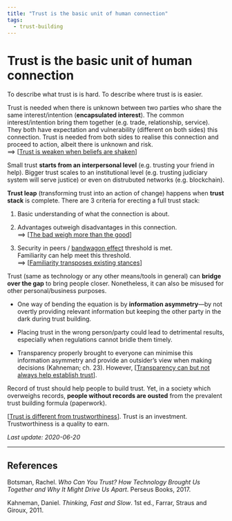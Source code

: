 ```yaml
---
title: "Trust is the basic unit of human connection"
tags:
  - trust-building
---
```


# Trust is the basic unit of human connection

To describe what trust is is hard. To describe where trust is is easier.

Trust is needed when there is unknown between two parties who share the same interest/intention (**encapsulated interest**). The common interest/intention bring them together (e.g. trade, relationship, service). They both have expectation and vulnerability (different on both sides) this connection. Trust is needed from both sides to realise this connection and proceed to action, albeit there is unknown and risk.  
==> [[Trust is weaken when beliefs are shaken]]

Small trust **starts from an interpersonal level** (e.g. trusting your friend in help). Bigger trust scales to an institutional level (e.g. trusting judiciary system will serve justice) or even on distrubuted networks (e.g. blockchain).

**Trust leap** (transforming trust into an action of change) happens when **trust stack** is complete. There are 3 criteria for erecting a full trust stack:

1. Basic understanding of what the connection is about.

2. Advantages outweigh disadvantages in this connection.  
==> [[The bad weigh more than the good]]

3. Security in peers / [bandwagon effect](https://en.wikipedia.org/wiki/Bandwagon_effect) threshold is met.  
Familiarity can help meet this threshold.  
==> [[Familiarity transposes existing stances]]


Trust (same as technology or any other means/tools in general) can **bridge over the gap** to bring people closer. Nonetheless, it can also be misused for other personal/business purposes.

- One way of bending the equation is by **information asymmetry**—by not overtly providing relevant information but keeping the other party in the dark during trust building.

- Placing trust in the wrong person/party could lead to detrimental results, especially when regulations cannot bridle them timely.

- Transparency properly brought to everyone can minimise this information asymmetry and provide an outsider’s view when making decisions (Kahneman; ch. 23). However, [[Transparency can but not always help establish trust]].

Record of trust should help people to build trust. Yet, in a society which overweighs records, **people without records are ousted** from the prevalent trust building formula (paperwork).


[[Trust is different from trustworthiness]]. Trust is an investment. Trustworthiness is a quality to earn.

*Last update: 2020-06-20*

* * *

## References

Botsman, Rachel. _Who Can You Trust? How Technology Brought Us Together and Why It Might Drive Us Apart_. Perseus Books, 2017.

Kahneman, Daniel. _Thinking, Fast and Slow_. 1st ed., Farrar, Straus and Giroux, 2011.

[//begin]: # "Autogenerated link references for markdown compatibility"
[Trust is weaken when beliefs are shaken]: Trust-is-weaken-when-beliefs-are-shaken "Trust is weaken when beliefs are shaken"
[The bad weigh more than the good]: The-bad-weigh-more-than-the-good "The bad weigh more than the good"
[Familiarity transposes existing stances]: Familiarity-transposes-existing-stances "Familiarity transposes existing stances"
[Transparency can but not always help establish trust]: Transparency-can-but-not-always-help-establish-trust "Transparency can but not always help establish trust"
[Trust is different from trustworthiness]: Trust-is-different-from-trustworthiness "Trust is different from trustworthiness"
[//end]: # "Autogenerated link references"